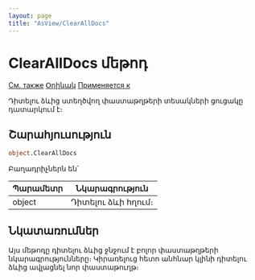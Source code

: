 ```yaml
---
layout: page
title: "AsView/ClearAllDocs"
---
```



# ClearAllDocs մեթոդ
 
[См. также](../Asview.md) [Օրինակ](../../Examples/E_AsView.html) [Применяется к](../Asview.md)

Դիտելու ձևից ստեղծվող փաստաթղթերի տեսակների ցուցակը դատարկում է։

## Շարահյուսություն

``` vb
object.ClearAllDocs
```
Բաղադրիչներն են՝ 


| Պարամետր | Նկարագրություն |
|--|--|
| object | Դիտելու ձևի հղում։ |


## Նկատառումներ 

Այս մեթոդը դիտելու ձևից ջնջում է բոլոր փաստաթղթերի նկարագրությունները։ Կիրառելուց հետո անհնար կլինի դիտելու ձևից ավլացնել նոր փաստաթուղթ։ 
